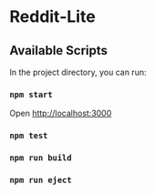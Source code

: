 Reddit-Lite
==============

## Available Scripts

In the project directory, you can run:

### `npm start`
Open [http://localhost:3000](http://localhost:3000) 

### `npm test`

### `npm run build`

### `npm run eject`
